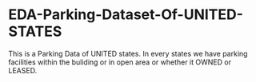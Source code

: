 # EDA-Parking-Dataset-Of-UNITED-STATES
 This is a Parking Data of UNITED states. In every states we have parking facilities within the buliding or in open area or whether it OWNED or LEASED.
